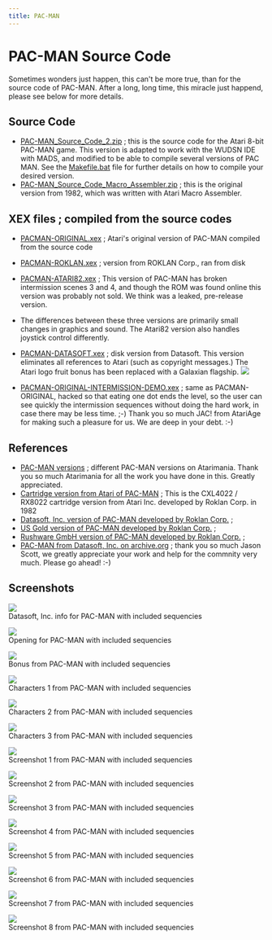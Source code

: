 ```yaml
---
title: PAC-MAN
---
```

# PAC-MAN Source Code  
  
Sometimes wonders just happen, this can't be more true, than for the source code of PAC-MAN. After a long, long time, this miracle just happend, please see below for more details.  
  
## Source Code  
- [PAC-MAN_Source_Code_2.zip](attachments/PAC-MAN_Source_Code_2.zip) ; this is the source code for the Atari 8-bit PAC-MAN game. This version is adapted to work with the WUDSN IDE with MADS, and modified to be able to compile several versions of PAC MAN. See the [Makefile.bat](attachments/Makefile.bat) file for further details on how to compile your desired version.  
- [PAC-MAN_Source_Code_Macro_Assembler.zip](attachments/PAC-MAN_Source_Code_Macro_Assembler.zip) ; this is the original version from 1982, which was written with Atari Macro Assembler.  
  
## XEX files ; compiled from the source codes  
- [PACMAN-ORIGINAL.xex](attachments/PACMAN-ORIGINAL.xex) ; Atari's original version of PAC-MAN compiled from the source code  
- [PACMAN-ROKLAN.xex](attachments/PACMAN-ROKLAN.xex) ; version from ROKLAN Corp., ran from disk  
- [PACMAN-ATARI82.xex](attachments/PACMAN-ATARI82.xex) ; This version of PAC-MAN has broken intermission scenes 3 and 4, and though the ROM was found online this version was probably not sold. We think was a leaked, pre-release version.  
- The differences between these three versions are primarily small changes in graphics and sound. The Atari82 version also handles joystick control differently.  
- [PACMAN-DATASOFT.xex](attachments/PACMAN-DATASOFT.xex) ; disk version from Datasoft. This version eliminates all references to Atari (such as copyright messages.) The Atari logo fruit bonus has been replaced with a Galaxian flagship. ![](attachments/datasoft-fruit.png)  
  
- [PACMAN-ORIGINAL-INTERMISSION-DEMO.xex](attachments/PACMAN-ORIGINAL-INTERMISSION-DEMO.xex) ; same as PACMAN-ORIGINAL, hacked so that eating one dot ends the level, so the user can see quickly the intermission sequences without doing the hard work, in case there may be less time. ;-) Thank you so much JAC! from AtariAge for making such a pleasure for us. We are deep in your debt. :-)  
  
## References  
- [PAC-MAN versions](http://www.atarimania.com/list_games_atari_search_80.65.67.45.77.97.110._8_G.html) ; different PAC-MAN versions on Atarimania. Thank you so much Atarimania for all the work you have done in this. Greatly appreciated.  
- [Cartridge version from Atari of PAC-MAN](http://www.atarimania.com/game-atari-400-800-xl-xe-pac-man_3857.html) ; This is the CXL4022 / RX8022 cartridge version from Atari Inc. developed by Roklan Corp. in 1982  
- [Datasoft, Inc. version of PAC-MAN developed by Roklan Corp.](http://www.atarimania.com/game-atari-400-800-xl-xe-pac-man_5987.html) ;  
- [US Gold version of PAC-MAN developed by Roklan Corp.](http://www.atarimania.com/game-atari-400-800-xl-xe-pac-man_12548.html) ;  
- [Rushware GmbH version of PAC-MAN developed by Roklan Corp.](http://www.atarimania.com/game-atari-400-800-xl-xe-pac-man_6828.html) ;  
- [PAC-MAN from Datasoft, Inc. on archive.org](https://archive.org/details/a8b_Pac_Man_1984_Datasoft_US) ; thank you so much Jason Scott, we greatly appreciate your work and help for the commnity very much. Please go ahead! :-)  
  
## Screenshots  
![](attachments/Datasoft.jpg)  
Datasoft, Inc. info for PAC-MAN with included sequencies  
  
![](attachments/Opening.jpg)  
Opening for PAC-MAN with included sequencies  
  
![](attachments/Bonus.jpg)  
Bonus from PAC-MAN with included sequencies  
  
![](attachments/Characters1.jpg)  
Characters 1 from PAC-MAN with included sequencies  
  
![](attachments/Characters2.jpg)  
Characters 2 from PAC-MAN with included sequencies  
  
![](attachments/Characters3.jpg)  
Characters 3 from PAC-MAN with included sequencies  
  
![](attachments/Screen1.jpg)  
Screenshot 1 from PAC-MAN with included sequencies  
  
![](attachments/Screen2.jpg)  
Screenshot 2 from PAC-MAN with included sequencies  
  
![](attachments/Screen3.jpg)  
Screenshot 3 from PAC-MAN with included sequencies  
  
![](attachments/Screen4.jpg)  
Screenshot 4 from PAC-MAN with included sequencies  
  
![](attachments/Screen5.jpg)  
Screenshot 5 from PAC-MAN with included sequencies  
  
![](attachments/Screen6.jpg)  
Screenshot 6 from PAC-MAN with included sequencies  
  
![](attachments/Screen7.jpg)  
Screenshot 7 from PAC-MAN with included sequencies  
  
![](attachments/Screen8.jpg)  
Screenshot 8 from PAC-MAN with included sequencies  
